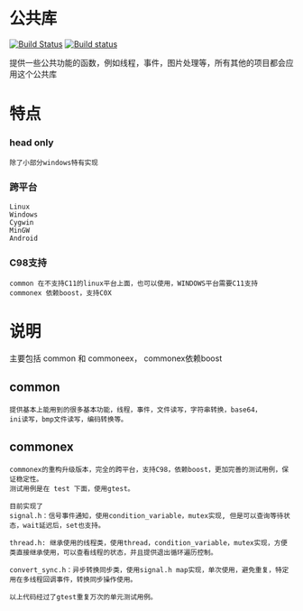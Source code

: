 # 公共库
[![Build Status](https://travis-ci.org/butterflyy/externals.svg?branch=develop)](https://travis-ci.org/butterflyy/externals)
[![Build status](https://ci.appveyor.com/api/projects/status/w3a3cyim034ca4on?svg=true)](https://ci.appveyor.com/project/butterflyy/externals)

提供一些公共功能的函数，例如线程，事件，图片处理等，所有其他的项目都会应用这个公共库

# 特点

### head only
    除了小部分windows特有实现

### 跨平台
    Linux
    Windows
    Cygwin
    MinGW
    Android

### C98支持
	common 在不支持C11的linux平台上面，也可以使用，WINDOWS平台需要C11支持
	commonex 依赖boost，支持C0X

# 说明

主要包括 common 和 commoneex， commonex依赖boost

## common 
	提供基本上能用到的很多基本功能，线程，事件，文件读写，字符串转换，base64，
	ini读写，bmp文件读写，编码转换等。

## commonex
	commonex的重构升级版本，完全的跨平台，支持C98，依赖boost，更加完善的测试用例，保证稳定性。
	测试用例是在 test 下面，使用gtest。
	
	目前实现了 
	signal.h：信号事件通知，使用condition_variable，mutex实现, 但是可以查询等待状态，wait延迟后，set也支持。
	
	thread.h: 继承使用的线程类，使用thread，condition_variable，mutex实现，方便类直接继承使用，可以查看线程的状态，并且提供退出循环遍历控制。
	
	convert_sync.h：异步转换同步类，使用signal.h map实现，单次使用，避免重复，特定用在多线程回调事件，转换同步操作使用。
	
	以上代码经过了gtest重复万次的单元测试用例。

